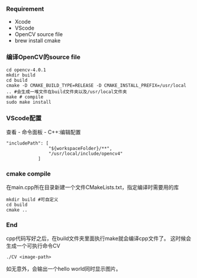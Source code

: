 ### Requirement
* Xcode
* VScode
* OpenCV source file
* brew install cmake

### 编译OpenCV的source file
```
cd opencv-4.0.1
mkdir build
cd build 
cmake -D CMAKE_BUILD_TYPE=RELEASE -D CMAKE_INSTALL_PREFIX=/usr/local .. #会生成一堆文件在build文件夹以及/usr/local文件夹
make # compile
sudo make install

```

### VScode配置

查看 - 命令面板 - C++:编辑配置
```
"includePath": [
                "${workspaceFolder}/**",
                "/usr/local/include/opencv4"
            ]

```

### cmake compile
在main.cpp所在目录新建一个文件CMakeLists.txt，指定编译时需要用的库
```
mkdir build #可自定义
cd build
cmake ..
```

### End

cpp代码写好之后，在build文件夹里面执行make就会编译cpp文件了。
这时候会生成一个可执行命令CV
```
./CV <image-path>
```
如无意外，会输出一个hello world同时显示图片。